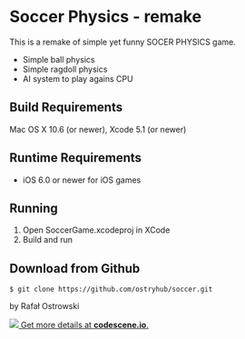 Soccer Physics - remake
=======================

This is a remake of simple yet funny SOCER PHYSICS game.

  * Simple ball physics
  * Simple ragdoll physics
  * AI system to play agains CPU

Build Requirements
------------------
Mac OS X 10.6 (or newer), Xcode 5.1 (or newer)


Runtime Requirements
--------------------
  * iOS 6.0 or newer for iOS games
 

Running
--------------------

1. Open SoccerGame.xcodeproj in XCode
2. Build and run 


Download from Github
--------------------

    $ git clone https://github.com/ostryhub/soccer.git


by Rafał Ostrowski

[![](https://codescene.io/projects/575/status.svg) Get more details at **codescene.io**.](https://codescene.io/projects/575/jobs/latest-successful/results)
